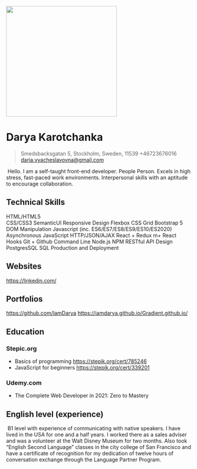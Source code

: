 <img src="https://images.pexels.com/photos/4134784/pexels-photo-4134784.jpeg?auto=compress&cs=tinysrgb&dpr=2&h=750&w=1260" width="300"/>

# Darya Karotchanka 

> Smedsbacksgatan 5, 
> Stockholm, Sweden, 11539
> +46723676016
> daria.vyacheslavovna@gmail.com

&nbsp;Hello. I am a self-taught front-end developer. People Person. Excels in high stress, 
fast-paced work environments. Interpersonal skills with an aptitude to encourage collaboration. 

## Technical Skills
HTML/HTML5  
CSS/CSS3
SemanticUI
Responsive Design
Flexbox
CSS Grid
Bootstrap 5
DOM Manipulation
Javascript (inc. ES6/ES7/ES8/ES9/ES10/ES2020)
Asynchronous JavaScript
HTTP/JSON/AJAX
React + Redux m+ React Hooks
Git + Github
Command Line
Node.js
NPM
RESTful API Design
PostgresSQL
SQL
Production and Deployment


## Websites	
https://linkedin.com/
## Portfolios
https://github.com/IamDarya
https://iamdarya.github.io/Gradient.github.io/


## Education
### Stepic.org
- Basics of programming
 	https://stepik.org/cert/785246
- JavaScript for beginners
	https://stepik.org/cert/339201

### Udemy.com
- The Complete Web Developer in 2021: Zero to Mastery

## English level (experience) 
&nbsp;B1 level with experience of communicating  with native speakers. I have lived in the USA for one and a half years. I  worked there as a sales adviser and was a volunteer at the Walt Disney Museum for two months. Also took “English Second Language” classes in the city college of San Francisco and have a certificate of recognition for my dedication of twelve hours of conversation exchange through the Language Partner Program.
